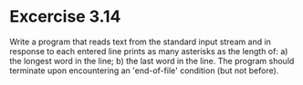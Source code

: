 # Excercise 3.14
Write a program that reads text from the standard input stream and in response to each entered line prints as many asterisks as the length of:
a) the longest word in the line;
b) the last word in the line.
The program should terminate upon encountering an 'end-of-file' condition (but not before).
